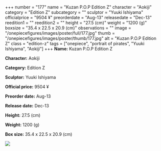 +++
number = "177"
name = "Kuzan P.O.P Edition Z"
character = "Aokiji"
category = "Edition Z"
subcategory = ""
sculptor = "Yuuki Ishiyama"
officialprice = "9504 ¥"
preorderdate = "Aug-13"
releasedate = "Dec-13"
reedition1 = ""
reedition2 = ""
height = "27.5 (cm)"
weight = "1200 (g)"
boxsize = "35.4 x 22.5 x 20.9 (cm)"
observations = ""
image = "/onepiecefigures/images/poster/full/177.jpg"
thumb = "/onepiecefigures/images/poster/thumb/177.jpg"
alt = "Kuzan P.O.P Edition Z"
class = "edition-z"
tags = ["onepiece", "portrait of pirates", "Yuuki Ishiyama", "Aokiji"]
+++
**Name:** Kuzan P.O.P Edition Z

**Character:** Aokiji

**Category:** Edition Z 

**Sculptor:** Yuuki Ishiyama

**Official price:** 9504 ¥

**Preorder date:** Aug-13

**Release date:** Dec-13

**Height:** 27.5 (cm)

**Weight:** 1200 (g)

**Box size:** 35.4 x 22.5 x 20.9 (cm)

<img src="/onepiecefigures/images/poster/thumb/177.jpg">